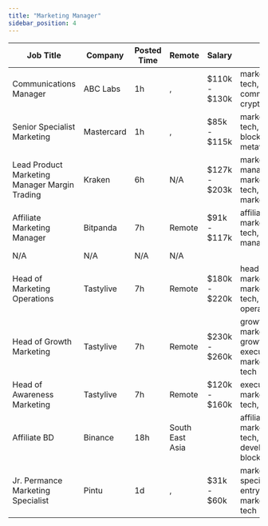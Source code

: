 ```yaml
---
title: "Marketing Manager"
sidebar_position: 4
---
```


| Job Title | Company | Posted Time | Remote | Salary | Tags | Apply Link |
|-----------|---------|-------------|--------|--------|------|------------|
| Communications Manager | ABC Labs | 1h | , | $110k - $130k | marketing, non tech, pr, communications, crypto | [Apply](https://web3.career/communications-manager-abc-labs/106298) |
| Senior Specialist Marketing | Mastercard | 1h | , | $85k - $115k | marketing, non tech, senior, blockchain, metaverse | [Apply](https://web3.career/senior-specialist-marketing-mastercard/108332) |
| Lead Product Marketing Manager Margin Trading | Kraken | 6h | N/A | $127k - $203k | marketing manager, lead, marketing, non tech, product marketing | [Apply](https://web3.career/lead-product-marketing-manager-margin-trading-kraken/108305) |
| Affiliate Marketing Manager | Bitpanda | 7h | Remote | $91k - $117k | affiliate, marketing, non tech, marketing manager, crypto | [Apply](https://web3.career/affiliate-marketing-manager-bitpanda/103276) |
| N/A | N/A | N/A | N/A |  |  | [Apply](https://web3.career/metana) |
| Head of Marketing Operations | Tastylive | 7h | Remote | $180k - $220k | head of marketing, marketing, non tech, executive, operations | [Apply](https://web3.career/head-of-marketing-operations-tastylive/108293) |
| Head of Growth Marketing | Tastylive | 7h | Remote | $230k - $260k | growth marketing, growth, executive, marketing, non tech | [Apply](https://web3.career/head-of-growth-marketing-tastylive/108292) |
| Head of Awareness Marketing | Tastylive | 7h | Remote | $120k - $160k | executive, marketing, non tech, remote | [Apply](https://web3.career/head-of-awareness-marketing-tastylive/108291) |
| Affiliate BD | Binance | 18h | South East Asia |  | affiliate, marketing, non tech, business development, blockchain | [Apply](https://web3.career/affiliate-bd-binance/108263) |
| Jr. Permance Marketing Specialist | Pintu | 1d | , | $31k - $60k | marketing specialist, junior, entry level, marketing, non tech | [Apply](https://web3.career/jr-performance-marketing-specialist-pintu/108246) |
